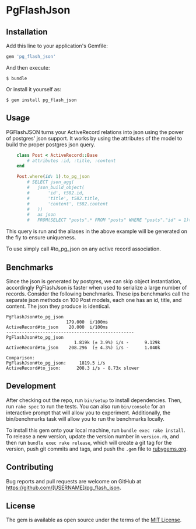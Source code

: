 # PgFlashJson

## Installation

Add this line to your application's Gemfile:

```ruby
gem 'pg_flash_json'
```

And then execute:

    $ bundle

Or install it yourself as:

    $ gem install pg_flash_json

## Usage

PGFlashJSON turns your ActiveRecord relations into json using the power of postgres' json support.
It works by using the attributes of the model to build the proper postgres json query.

```ruby
	class Post < ActiveRecord::Base
		# attributes :id, :title, :content
	end

	Post.where(id: 1).to_pg_json
		# SELECT json_agg(
		#	json_build_object(
		#		'id', t582.id,
		#		'title', t582.title,
		#		'content', t582.content
		#	))
		#	as json
		#   FROM(SELECT "posts".* FROM "posts" WHERE "posts"."id" = 1)t582
```
This query is run and the aliases in the above example will be generated on the fly to ensure uniqueness.

To use simply call #to_pg_json on any active record association.

## Benchmarks

Since the json is generated by postgres, we can skip object instantiation, accordingly PgFlashJson is faster when used to serialize a large number of records. 
Consider the following benchmarks. These ips benchmarks call the separate json methods on 100 Post models, each one has an id, title, and content. The json they produce is identical.

```
PgFlashJson#to_pg_json
                       179.000  i/100ms
ActiveRecord#to_json    20.000  i/100ms
-------------------------------------------------
PgFlashJson#to_pg_json
                          1.819k (± 3.9%) i/s -      9.129k
ActiveRecord#to_json    208.296  (± 4.3%) i/s -      1.040k

Comparison:
PgFlashJson#to_pg_json:     1819.5 i/s
ActiveRecord#to_json:      208.3 i/s - 8.73x slower

```

## Development

After checking out the repo, run `bin/setup` to install dependencies. Then, run `rake spec` to run the tests. You can also run `bin/console` for an interactive prompt that will allow you to experiment. Additionally,
the bin/benchmarks task will allow you to run the benchmarks locally.

To install this gem onto your local machine, run `bundle exec rake install`. To release a new version, update the version number in `version.rb`, and then run `bundle exec rake release`, which will create a git tag for the version, push git commits and tags, and push the `.gem` file to [rubygems.org](https://rubygems.org).

## Contributing

Bug reports and pull requests are welcome on GitHub at https://github.com/[USERNAME]/pg_flash_json.


## License

The gem is available as open source under the terms of the [MIT License](http://opensource.org/licenses/MIT).
